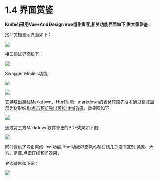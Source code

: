 # 1.4 界面赏鉴


**Knife4j采用Vue+And Design Vue组件重写,相关功能界面如下,供大家赏鉴：**


接口文档显示界面如下：

![](/knife4j/images/knife4j/1.png)

接口调试界面如下：

![](/knife4j/images/knife4j/8.png) 

Swagger Models功能

![](/knife4j/images/knife4j/6.png)

![](/knife4j/images/knife4j/7.png)

支持导出离线Markdown、Html功能，markdown的表格较原先版本通过缩减显示为树形结构,[点击预览导出离线Html效果](https://doc.xiaominfo.com/html/knife4j-export-html.html)，效果图如下：

![](/knife4j/images/knife4j/3.png)

通过第三方Markdown软件导出的PDF效果如下图:

![](/knife4j/images/knife4j/4.png)

同时提供了导出离线Html功能,Html功能界面风格和在线几乎没有区别,美观、大方、简洁,[点击在线预览效果](https://doc.xiaominfo.com/Knife4j-Offline-Html.html)，

界面效果如下图：

![](/knife4j/images/knife4j/5.png)

